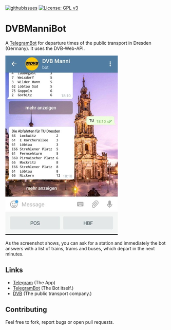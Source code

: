 [![githubissues](http://img.shields.io/github/issues/freakyblue/DVBManniBot.svg?style=flat)](https://github.com/freakyblue/DVBManniBot/issues)
[![License: GPL v3](https://img.shields.io/badge/license-GPL%20v3-blue.svg)](http://www.gnu.org/licenses/gpl-3.0)

# DVBManniBot

A [TelegramBot](https://t.me/DVBManniBot) for departure times of the public transport in Dresden (Germany). It uses the
DVB-Web-API.

![Screenshot](/imgs/screenshot.jpg)

As the screenshot shows, you can ask for a station and immediately the bot answers with a list of
trains, trams and buses, which depart in the next minutes.

## Links
- [Telegram](https://telegram.org/) (The App)
- [TelegramBot](https://t.me/DVBManniBot) (The Bot itself.)
- [DVB](https://www.dvb.de/) (The public transport company.)

## Contributing

Feel free to fork, report bugs or open pull requests.
